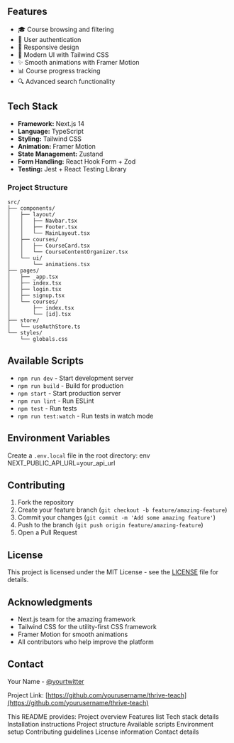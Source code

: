 ## Features

- 🎓 Course browsing and filtering
- 👤 User authentication
- 📱 Responsive design
- 🎨 Modern UI with Tailwind CSS
- ✨ Smooth animations with Framer Motion
- 📊 Course progress tracking
- 🔍 Advanced search functionality

## Tech Stack

- **Framework:** Next.js 14
- **Language:** TypeScript
- **Styling:** Tailwind CSS
- **Animation:** Framer Motion
- **State Management:** Zustand
- **Form Handling:** React Hook Form + Zod
- **Testing:** Jest + React Testing Library

### Project Structure

```
src/
├── components/
│   ├── layout/
│   │   ├── Navbar.tsx
│   │   ├── Footer.tsx
│   │   └── MainLayout.tsx
│   ├── courses/
│   │   ├── CourseCard.tsx
│   │   └── CourseContentOrganizer.tsx
│   └── ui/
│       └── animations.tsx
├── pages/
│   ├── _app.tsx
│   ├── index.tsx
│   ├── login.tsx
│   ├── signup.tsx
│   └── courses/
│       ├── index.tsx
│       └── [id].tsx
├── store/
│   └── useAuthStore.ts
└── styles/
    └── globals.css
```

## Available Scripts

- `npm run dev` - Start development server
- `npm run build` - Build for production
- `npm start` - Start production server
- `npm run lint` - Run ESLint
- `npm test` - Run tests
- `npm run test:watch` - Run tests in watch mode

## Environment Variables

Create a `.env.local` file in the root directory:
env
NEXT_PUBLIC_API_URL=your_api_url

## Contributing

1. Fork the repository
2. Create your feature branch (`git checkout -b feature/amazing-feature`)
3. Commit your changes (`git commit -m 'Add some amazing feature'`)
4. Push to the branch (`git push origin feature/amazing-feature`)
5. Open a Pull Request

## License

This project is licensed under the MIT License - see the [LICENSE](LICENSE) file for details.

## Acknowledgments

- Next.js team for the amazing framework
- Tailwind CSS for the utility-first CSS framework
- Framer Motion for smooth animations
- All contributors who help improve the platform

## Contact

Your Name - [@yourtwitter](https://twitter.com/yourtwitter)

Project Link: [https://github.com/yourusername/thrive-teach](https://github.com/yourusername/thrive-teach)

This README provides:
Project overview
Features list
Tech stack details
Installation instructions
Project structure
Available scripts
Environment setup
Contributing guidelines
License information
Contact details
